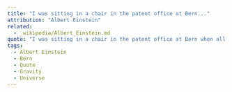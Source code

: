 ```yaml
---
title: "I was sitting in a chair in the patent office at Bern..."
attribution: "Albert Einstein"
related:
  - _wikipedia/Albert_Einstein.md
quote: "I was sitting in a chair in the patent office at Bern when all of sudden a thought occurred to me: If a person falls freely he will not feel his own weight. I was startled. This simple thought made a deep impression on me. It impelled me toward a theory of gravitation."
tags:
  - Albert Einstein
  - Bern
  - Quote
  - Gravity
  - Universe
---
```

